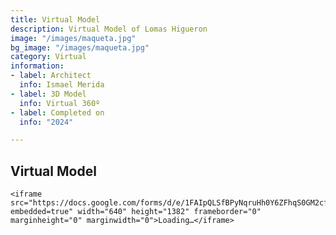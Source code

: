 ```yaml
---
title: Virtual Model
description: Virtual Model of Lomas Higueron
image: "/images/maqueta.jpg"
bg_image: "/images/maqueta.jpg"
category: Virtual
information:
- label: Architect
  info: Ismael Merida
- label: 3D Model
  info: Virtual 360º
- label: Completed on
  info: "2024"

---
```

## Virtual Model

    <iframe src="https://docs.google.com/forms/d/e/1FAIpQLSfBPyNqruHh0Y6ZFhqS0GM2cf024yX8_LQ2cMYoKhedeaJYOw/viewform?embedded=true" width="640" height="1382" frameborder="0" marginheight="0" marginwidth="0">Loading…</iframe>